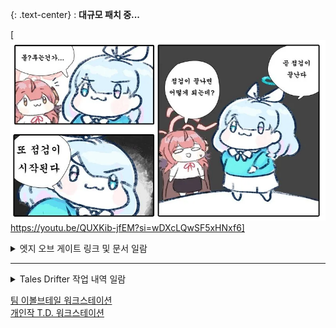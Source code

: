 
{: .text-center} : **대규모 패치 중...**

[![alt text](/images/mollupatch.webp)https://youtu.be/QUXKib-jfEM?si=wDXcLQwSF5xHNxf6]


<details>
<summary>엣지 오브 게이트 링크 및 문서 일람</summary>


## 1. GDD
엣지 오브 게이트의 GDD를 링크

## 2. [세계관 설정](https://prairie-spinach-4fb.notion.site/a4f98f56b3624a0f8bb5f4ab1727330b?pvs=4)
엣지 오브 게이트의 세계관 설정을 링크

###     2-1. [캐릭터 설정](https://prairie-spinach-4fb.notion.site/83824dbf23cd4d7bb86dec29b39e1e8e?pvs=4)
엣지 오브 게이트의 캐릭터 설정을 링크, 주요 인물 관계도가 PDF본으로 첨부.

###     2-2 [아이템 설정](https://prairie-spinach-4fb.notion.site/394a91e03601439cb58fe72b608ddedb?pvs=4)
엣지 오브 게이트의 아이템 설정을 종합적으로 정리

####     2-2-1. [근접 무기 설정](https://prairie-spinach-4fb.notion.site/1fd32f8c4e0346359a77986d57a3ffeb?pvs=4)
엣지 오브 게이트의 근접 무기 설정을 링크

####     2-2-2. [원거리 무기 설정](https://prairie-spinach-4fb.notion.site/49291e0465604ee2a19f77c92108f42d?pvs=4)
엣지 오브 게이트의 원거리 무기 설정을 링크

####     2-2-2. [소모 아이템 설정](https://prairie-spinach-4fb.notion.site/490a3acda95a44548cb25175e5fa1276?pvs=4)
엣지 오브 게이트의 소모 아이템 설정을 링크, 소모품 컨셉 워크리스트가 PDF본으로 첨부.


###     2-3. [몬스터 설정](https://prairie-spinach-4fb.notion.site/9092e365dde243f28dd7884248bb4c3e?pvs=4)
엣지 오브 게이트의 몬스터 설정을 링크

###     2-4. [기술적 배경 설정](https://prairie-spinach-4fb.notion.site/be7db57fa4894fca895d8d370755d11b?pvs=4)
엣지 오브 게이트의 기술적 배경 설정을 링크

###     2-5. [스킬 설정](https://prairie-spinach-4fb.notion.site/0418657ba6bf4909bd17bc86dc295ad8?pvs=4)
엣지 오브 게이트의 스킬 설정을 링크, 스킬 컨셉 워크리스트가 PDF본으로 첨부.

## [3. 시나리오](https://prairie-spinach-4fb.notion.site/11bbed49c8ab4d68ac4813e78f6c7807?pvs=4)
: 엣지 오브 게이트의 시나리오를 링크

## 4. [스토리보드](./contents/엣지_오브_게이트_시네마틱%20무비%20내러티브%20기획서%200322.pdf)
엣지 오브 게이트의 스토리 보드를 링크

## 5. UI
엣지 오브 게이트의 UI 컨셉을 링크

## 6. 레벨 디자인
엣지 오브 게이트의 레벨 디자인을 링크
</details>

-----

<details>
<summary>Tales Drifter 작업 내역 일람</summary>
</details>

[팀 이볼브테일 워크스테이션](https://prairie-spinach-4fb.notion.site/d73eae4bdc83488c84aacc69bc57f8c5?pvs=4)   
[개인작 T.D. 워크스테이션](https://prairie-spinach-4fb.notion.site/Tales-drifter-42ac61eaeeae43b5889033d5cdf93402?pvs=4)